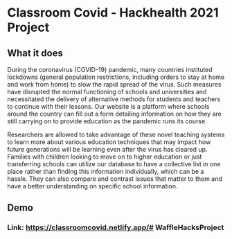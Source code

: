 # Classroom Covid - Hackhealth 2021 Project

## What it does
During the coronavirus (COVID-19) pandemic, many countries instituted lockdowns 
(general population restrictions, including orders to stay at home and work from home) 
to slow the rapid spread of the virus. Such measures have disrupted the normal functioning
of schools and universities and necessitated the delivery of alternative methods for students
and teachers to continue with their lessons. Our website is a platform where schools around 
the country can fill out a form detailing information on how they are still carrying on to 
provide education as the pandemic runs its course.

Researchers are allowed to take advantage of these novel teaching systems 
to learn more about various education techniques that may impact how future
generations will be learning even after the virus has cleared up. Families
with children looking to move on to higher education or just transferring 
schools can utilize our database to have a collective list in one place rather 
than finding this information individually, which can be a hassle. They can also 
compare and contrast issues that matter to them and have a
better understanding on specific school information.

## Demo
### Link: https://classroomcovid.netlify.app/#   W a f f l e H a c k s P r o j e c t  
 
